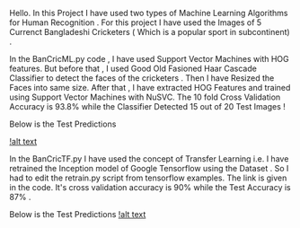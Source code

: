 Hello. In this Project I have used two types of Machine Learning Algorithms for Human Recognition . For this project I have used the Images of 5 Currenct Bangladeshi Cricketers ( Which is a popular sport in subcontinent) . 

In the BanCricML.py code , I have used Support Vector Machines with HOG features. But before that , I used Good Old Fasioned Haar Cascade Classifier to detect the faces of the cricketers . Then I have Resized the Faces into same size. 
After that , I have extracted HOG Features and trained using Support Vector Machines with NuSVC. The 10 fold Cross Validation Accuracy is 93.8% while the Classifier Detected 15 out of 20 Test Images !

Below is the Test Predictions 

[!alt text](https://raw.githubusercontent.com/sezan92/BangladeshiCricketers/master/Result.jpg)


In the BanCricTF.py I have used the concept of Transfer Learning i.e. I have retrained the Inception model of Google Tensorflow using the Dataset . So I had to edit the retrain.py script from tensorflow examples. The link is given in the code. It's cross validation accuracy is 90% while the Test Accuracy is 87% . 

Below is the Test Predictions
[!alt text](https://raw.githubusercontent.com/sezan92/BangladeshiCricketers/master/TensorFlow.png)
